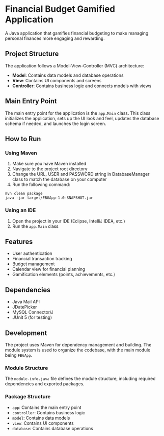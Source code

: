 # Financial Budget Gamified Application

A Java application that gamifies financial budgeting to make managing personal finances more engaging and rewarding.

## Project Structure

The application follows a Model-View-Controller (MVC) architecture:

- **Model**: Contains data models and database operations
- **View**: Contains UI components and screens
- **Controller**: Contains business logic and connects models with views

## Main Entry Point

The main entry point for the application is the `app.Main` class. This class initializes the application, sets up the UI look and feel, updates the database schema if needed, and launches the login screen.

## How to Run

### Using Maven

1. Make sure you have Maven installed
2. Navigate to the project root directory
3. Change the URL, USER and PASSWORD string in DatabaseManager class to match the database on your computer
4. Run the following command:

```
mvn clean package
java -jar target/FBGApp-1.0-SNAPSHOT.jar
```

### Using an IDE

1. Open the project in your IDE (Eclipse, IntelliJ IDEA, etc.)
2. Run the `app.Main` class

## Features

- User authentication
- Financial transaction tracking
- Budget management
- Calendar view for financial planning
- Gamification elements (points, achievements, etc.)

## Dependencies

- Java Mail API
- JDatePicker
- MySQL Connector/J
- JUnit 5 (for testing)

## Development

The project uses Maven for dependency management and building. The module system is used to organize the codebase, with the main module being `FBGApp`.

### Module Structure

The `module-info.java` file defines the module structure, including required dependencies and exported packages.

### Package Structure

- `app`: Contains the main entry point
- `controller`: Contains business logic
- `model`: Contains data models
- `view`: Contains UI components
- `database`: Contains database operations
